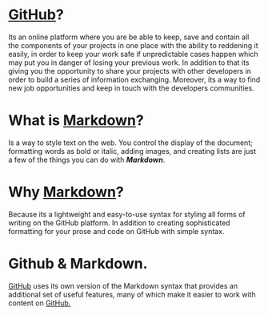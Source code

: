 # [GitHub](https://github.com/)?
Its an online platform where you are be able to keep, save and contain all the components of your projects in one place with the ability to reddening it easily, in order to keep your work safe if unpredictable cases happen which may put you in danger of losing your previous work. In addition to that its giving you the opportunity to share your projects with other developers in order to build a series of information exchanging. Moreover, its a way to find new job opportunities and keep in touch with the developers communities.

# What is [Markdown](https://www.markdownguide.org/)?
Is a way to style text on the web. You control the display of the document; formatting words as bold or italic, adding images, and creating lists are just a few of the things you can do with ***Markdown***.

# Why [Markdown](https://www.markdownguide.org/)?
Because its a lightweight and easy-to-use syntax for styling all forms of writing on the GitHub platform. In addition to creating sophisticated formatting for your prose and code on GitHub with simple syntax.

# Github & Markdown.
[GitHub](https://github.com/) uses its own version of the Markdown syntax that provides an additional set of useful features, many of which make it easier to work with content on [GitHub.](https://github.com/)

